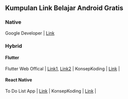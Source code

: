 ## Kumpulan Link Belajar Android Gratis

### Native 
Google Developer       | [Link](https://developer.android.com/courses)

### Hybrid
#### Flutter
Flutter Web Offical    | [Link1](https://flutter.dev/apprentice-giveaway), [Link2](https://flutter.dev/docs) |
KonsepKoding           | [Link](https://www.konsepkoding.com/search/label/Flutter?&max-results=8) |
#### React Native
To Do List App         | [Link](https://www.youtube.com/watch?v=0kL6nhutjQ8&t=15s) |
KonsepKoding           | [Link](https://www.konsepkoding.com/search/label/React%20Native?&max-results=8) |
